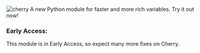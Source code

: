![cherry](https://user-images.githubusercontent.com/52548283/63108634-59ba0780-bf55-11e9-864b-8f3cbdc8480b.png)
A new Python module for faster and more rich variables. Try it out now!
### Early Access:
This module is in Early Access, so expect many more fixes on Cherry.
